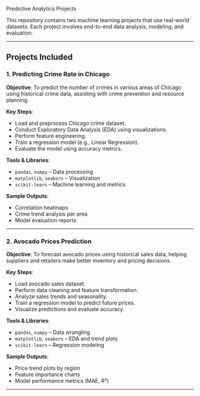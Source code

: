 Predictive Analytics Projects

This repository contains two machine learning projects that use real-world datasets. Each project involves end-to-end data analysis, modeling, and evaluation.

---

## Projects Included

### 1. **Predicting Crime Rate in Chicago**

**Objective**:
To predict the number of crimes in various areas of Chicago using historical crime data, assisting with crime prevention and resource planning.

**Key Steps**:

* Load and preprocess Chicago crime dataset.
* Conduct Exploratory Data Analysis (EDA) using visualizations.
* Perform feature engineering.
* Train a regression model (e.g., Linear Regression).
* Evaluate the model using accuracy metrics.

**Tools & Libraries**:

* `pandas`, `numpy` – Data processing
* `matplotlib`, `seaborn` – Visualization
* `scikit-learn` – Machine learning and metrics

**Sample Outputs**:

* Correlation heatmaps
* Crime trend analysis per area
* Model evaluation reports

---

### 2. **Avocado Prices Prediction**

**Objective**:
To forecast avocado prices using historical sales data, helping suppliers and retailers make better inventory and pricing decisions.

**Key Steps**:

* Load avocado sales dataset.
* Perform data cleaning and feature transformation.
* Analyze sales trends and seasonality.
* Train a regression model to predict future prices.
* Visualize predictions and evaluate accuracy.

**Tools & Libraries**:

* `pandas`, `numpy` – Data wrangling
* `matplotlib`, `seaborn` – EDA and trend plots
* `scikit-learn` – Regression modeling

**Sample Outputs**:

* Price trend plots by region
* Feature importance charts
* Model performance metrics (MAE, R²)

---
